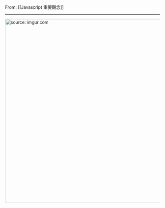 From: [[Javascript 重要觀念]]

---

<a href="https://imgur.com/AvFHNsc"><img src="https://i.imgur.com/AvFHNsc.jpg" title="source: imgur.com" width="600px" /></a>
